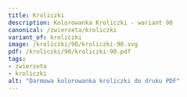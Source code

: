 ```yaml
---
title: Kroliczki
description: Kolorowanka Kroliczki - wariant 90
canonical: /zwierzeta/kroliczki
variant_of: kroliczki
image: /kroliczki/90/kroliczki-90.svg
pdf: /kroliczki/90/kroliczki-90.pdf
tags:
- zwierzeta
- kroliczki
alt: "Darmowa kolorowanka kroliczki do druku PDF"
---
```

